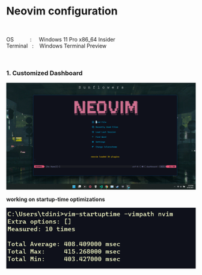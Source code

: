 # Neovim configuration

<br />

OS &nbsp;&nbsp;&nbsp;&nbsp;&nbsp;&nbsp;&nbsp;&nbsp;&nbsp;     :  &nbsp;&nbsp;&nbsp; Windows 11 Pro x86_64 Insider <br />
Terminal &nbsp;&nbsp;: &nbsp;&nbsp; Windows Terminal Preview <br />

<br />

### 1. Customized Dashboard

![Image of Dashboard](https://github.com/THISURA97/nvim/blob/master/image/dashboard.png)

<b>working on startup-time optimizations</b>

![Image of SUT](https://github.com/THISURA97/nvim/blob/master/image/startup-time.png)
